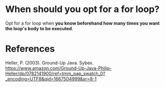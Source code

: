  # When should you opt for a for loop?

 Opt for a for loop when **you know beforehand how many times you want the loop's body to be executed**.


# References
Heller, P. (2003). Ground-Up Java. Sybex. <https://www.amazon.com/Ground-Up-Java-Philip-Heller/dp/0782141900/ref=tmm_pap_swatch_0?_encoding=UTF8&qid=1667504999&sr=8-1>
